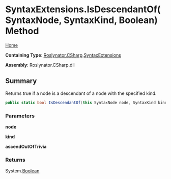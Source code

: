 # SyntaxExtensions\.IsDescendantOf\(SyntaxNode, SyntaxKind, Boolean\) Method

[Home](../../../../README.md)

**Containing Type**: [Roslynator.CSharp](../../README.md)\.[SyntaxExtensions](../README.md)

**Assembly**: Roslynator\.CSharp\.dll

## Summary

Returns true if a node is a descendant of a node with the specified kind\.

```csharp
public static bool IsDescendantOf(this SyntaxNode node, SyntaxKind kind, bool ascendOutOfTrivia = true)
```

### Parameters

**node**



**kind**



**ascendOutOfTrivia**



### Returns

System\.[Boolean](https://docs.microsoft.com/en-us/dotnet/api/system.boolean)

